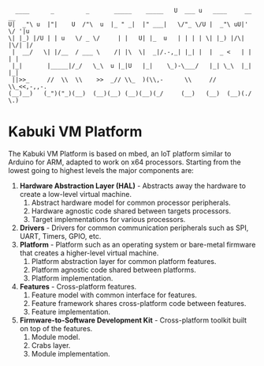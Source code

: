 ```
  ____      _         _       _____    _____   U  ___ u   ____     __  __   
U|  _"\ u  |"|    U  /"\  u  |_ " _|  |" ___|   \/"_ \/U |  _"\ uU|' \/ '|u
\| |_) |/U | | u   \/ _ \/     | |   U| |_  u   | | | | \| |_) |/\| |\/| |/
 |  __/   \| |/__  / ___ \    /| |\  \|  _|/.-,_| |_| |  |  _ <   | |  | |  
 |_|       |_____|/_/   \_\  u |_|U   |_|    \_)-\___/   |_| \_\  |_|  |_|  
 ||>>_     //  \\  \\    >>  _// \\_  )(\\,-      \\     //   \\_<<,-,,-.   
(__)__)   (_")("_)(__)  (__)(__) (__)(__)(_/     (__)   (__)  (__)(./  \.)  
```
# Kabuki VM Platform

The Kabuki VM Platform is based on mbed, an IoT platform similar to Arduino for ARM, adapted to work on x64 processors. Starting from the lowest going to highest levels the major components are:

1. **Hardware Abstraction Layer (HAL)** - Abstracts away the hardware to create a low-level virtual machine.
   1. Abstract hardware model for common processor peripherals.
   2. Hardware agnostic code shared between targets processors.
   3. Target implementations for various processors.
2. **Drivers** - Drivers for common communication peripherals such as SPI, UART, Timers, GPIO, etc.
3. **Platform** - Platform such as an operating system or bare-metal firmware that creates a higher-level virtual machine.
   1. Platform abstraction layer for common platform features.
   2. Platform agnostic code shared between platforms.
   3. Platform implementation.
4. **Features** - Cross-platform features.
   1. Feature model with common interface for features.
   2. Feature framework shares cross-platform code between features.
   3. Feature implementation.
5. **Firmware-to-Software Development Kit** - Cross-platform toolkit built on top of the features.
   1. Module model.
   3. Crabs layer.
   3. Module implementation.
